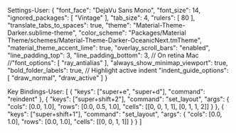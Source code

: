 Settings-User:
{
	"font_face": "DejaVu Sans Mono",
	"font_size": 14,
	"ignored_packages":
	[
		"Vintage"
	],
	"tab_size": 4,
	"rulers":
	[
	80
	],
	"translate_tabs_to_spaces": true,
	"theme": "Material-Theme-Darker.sublime-theme",
	"color_scheme": "Packages/Material Theme/schemes/Material-Theme-Darker-OceanicNext.tmTheme",
	"material_theme_accent_lime": true,
	"overlay_scroll_bars": "enabled",
	"line_padding_top": 3,
	"line_padding_bottom": 3,
	// On retina Mac
	//"font_options": [ "ray_antialias" ],
	"always_show_minimap_viewport": true,
	"bold_folder_labels": true,
	// Highlight active indent
	"indent_guide_options":
	[
		"draw_normal",
		"draw_active"
	]
}



Key Bindings-User:
[ 
  { "keys": ["super+e", "super+d"], "command": "reindent" },
  {
    "keys": ["super+shift+2"],
    "command": "set_layout",
    "args": {
      "cols": [0.0, 1.0],
      "rows": [0.0, 0.5, 1.0],
      "cells": [[0, 0, 1, 1], [0, 1, 1, 2]]
    }
  },
  {
    "keys": ["super+shift+1"],
    "command": "set_layout",
    "args": {
      "cols": [0.0, 1.0],
      "rows": [0.0, 1.0],
      "cells": [[0, 0, 1, 1]]
    }
  }
]

